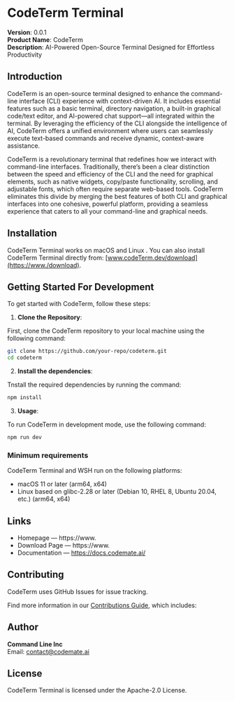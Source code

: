 
# CodeTerm Terminal

**Version**: 0.0.1  
**Product Name**: CodeTerm  
**Description**: AI-Powered Open-Source Terminal Designed for Effortless Productivity

## Introduction

CodeTerm is an open-source terminal designed to enhance the command-line interface (CLI) experience with context-driven AI. It includes essential features such as a basic terminal, directory navigation, a built-in graphical code/text editor, and AI-powered chat support—all integrated within the terminal. By leveraging the efficiency of the CLI alongside the intelligence of AI, CodeTerm offers a unified environment where users can seamlessly execute text-based commands and receive dynamic, context-aware assistance.

CodeTerm is a revolutionary terminal that redefines how we interact with command-line interfaces. Traditionally, there’s been a clear distinction between the speed and efficiency of the CLI and the need for graphical elements, such as native widgets, copy/paste functionality, scrolling, and adjustable fonts, which often require separate web-based tools. CodeTerm eliminates this divide by merging the best features of both CLI and graphical interfaces into one cohesive, powerful platform, providing a seamless experience that caters to all your command-line and graphical needs.


## Installation

CodeTerm Terminal works on macOS and Linux .
You can also install CodeTerm Terminal directly from: [www.codeTerm.dev/download](https://www./download).



## Getting Started For Development 


To get started with CodeTerm, follow these steps:

1. **Clone the Repository**:

First, clone the CodeTerm repository to your local machine using the following command:


```sh
git clone https://github.com/your-repo/codeterm.git
cd codeterm
```

2. **Install the dependencies**:

Tnstall the required dependencies by running the command:
```sh
npm install
```
3. **Usage**:

To run CodeTerm in development mode, use the following command:

```sh
npm run dev
```


### Minimum requirements

CodeTerm Terminal and WSH run on the following platforms:

- macOS 11 or later (arm64, x64)
- Linux based on glibc-2.28 or later (Debian 10, RHEL 8, Ubuntu 20.04, etc.) (arm64, x64)

## Links

- Homepage &mdash; https://www.
- Download Page &mdash; https://www.
- Documentation &mdash; https://docs.codemate.ai/


## Contributing

CodeTerm uses GitHub Issues for issue tracking.

Find more information in our [Contributions Guide](CONTRIBUTING.md), which includes:


## Author

**Command Line Inc**  
Email: [contact@codemate.ai](mailto:contact@codemate.ai)

## License

CodeTerm Terminal is licensed under the Apache-2.0 License.
